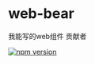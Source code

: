 # web-bear

我能写的web组件
贡献者

[![npm version](https://img.shields.io/npm/v/@s-ekin/web.svg)](https://www.npmjs.com/package/@s-ekin/web)




